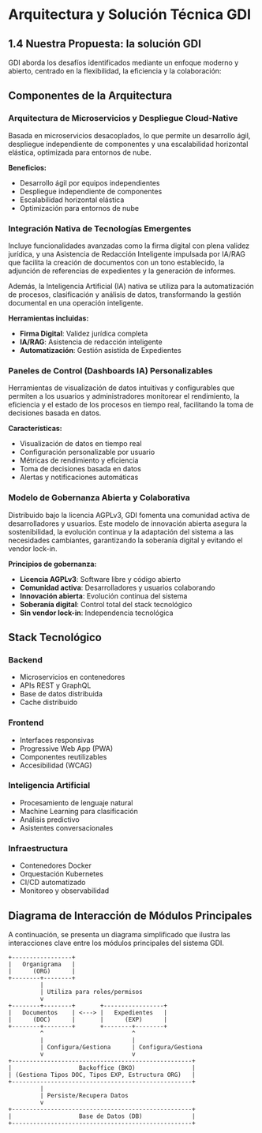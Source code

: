 # Arquitectura y Solución Técnica GDI

## 1.4 Nuestra Propuesta: la solución GDI

GDI aborda los desafíos identificados mediante un enfoque moderno y abierto, centrado en la flexibilidad, la eficiencia y la colaboración:

## Componentes de la Arquitectura

### Arquitectura de Microservicios y Despliegue Cloud-Native

Basada en microservicios desacoplados, lo que permite un desarrollo ágil, despliegue independiente de componentes y una escalabilidad horizontal elástica, optimizada para entornos de nube.

**Beneficios:**

- Desarrollo ágil por equipos independientes
- Despliegue independiente de componentes
- Escalabilidad horizontal elástica
- Optimización para entornos de nube

### Integración Nativa de Tecnologías Emergentes

Incluye funcionalidades avanzadas como la firma digital con plena validez jurídica, y una Asistencia de Redacción Inteligente impulsada por IA/RAG que facilita la creación de documentos con un tono establecido, la adjunción de referencias de expedientes y la generación de informes.

Además, la Inteligencia Artificial (IA) nativa se utiliza para la automatización de procesos, clasificación y análisis de datos, transformando la gestión documental en una operación inteligente.

**Herramientas incluidas:**

- **Firma Digital**: Validez jurídica completa
- **IA/RAG**: Asistencia de redacción inteligente
- **Automatización**: Gestión asistida de Expedientes

### Paneles de Control (Dashboards IA) Personalizables

Herramientas de visualización de datos intuitivas y configurables que permiten a los usuarios y administradores monitorear el rendimiento, la eficiencia y el estado de los procesos en tiempo real, facilitando la toma de decisiones basada en datos.

**Características:**

- Visualización de datos en tiempo real
- Configuración personalizable por usuario
- Métricas de rendimiento y eficiencia
- Toma de decisiones basada en datos
- Alertas y notificaciones automáticas

### Modelo de Gobernanza Abierta y Colaborativa

Distribuido bajo la licencia AGPLv3, GDI fomenta una comunidad activa de desarrolladores y usuarios. Este modelo de innovación abierta asegura la sostenibilidad, la evolución continua y la adaptación del sistema a las necesidades cambiantes, garantizando la soberanía digital y evitando el vendor lock-in.

**Principios de gobernanza:**

- **Licencia AGPLv3**: Software libre y código abierto
- **Comunidad activa**: Desarrolladores y usuarios colaborando
- **Innovación abierta**: Evolución continua del sistema
- **Soberanía digital**: Control total del stack tecnológico
- **Sin vendor lock-in**: Independencia tecnológica

## Stack Tecnológico

### Backend

- Microservicios en contenedores
- APIs REST y GraphQL
- Base de datos distribuida
- Cache distribuido

### Frontend

- Interfaces responsivas
- Progressive Web App (PWA)
- Componentes reutilizables
- Accesibilidad (WCAG)

### Inteligencia Artificial

- Procesamiento de lenguaje natural
- Machine Learning para clasificación
- Análisis predictivo
- Asistentes conversacionales

### Infraestructura

- Contenedores Docker
- Orquestación Kubernetes
- CI/CD automatizado
- Monitoreo y observabilidad

## Diagrama de Interacción de Módulos Principales

A continuación, se presenta un diagrama simplificado que ilustra las interacciones clave entre los módulos principales del sistema GDI.

```
+-----------------+
|   Organigrama   |
|      (ORG)      |
+--------+--------+
         |
         | Utiliza para roles/permisos
         v
+--------+--------+       +-----------------+
|   Documentos    | <---> |   Expedientes   |
|      (DOC)      |       |      (EXP)      |
+--------+--------+       +--------+--------+
         ^                         ^
         |                         |
         | Configura/Gestiona      | Configura/Gestiona
         v                         v
+---------------------------------------------------+
|                   Backoffice (BKO)                |
| (Gestiona Tipos DOC, Tipos EXP, Estructura ORG)   |
+---------------------------------------------------+
         |
         | Persiste/Recupera Datos
         v
+---------------------------------------------------+
|                   Base de Datos (DB)              |
+---------------------------------------------------+
```
